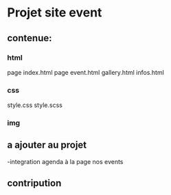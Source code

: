 # Projet site event

## contenue:
### html
page index.html
page event.html
gallery.html
infos.html
### css
style.css
style.scss

### img

## a ajouter au projet
-integration agenda à la page nos events

## contripution
